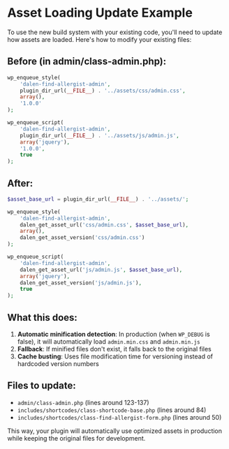 # Asset Loading Update Example

To use the new build system with your existing code, you'll need to update how assets are loaded. Here's how to modify your existing files:

## Before (in admin/class-admin.php):

```php
wp_enqueue_style(
    'dalen-find-allergist-admin',
    plugin_dir_url(__FILE__) . '../assets/css/admin.css',
    array(),
    '1.0.0'
);

wp_enqueue_script(
    'dalen-find-allergist-admin',
    plugin_dir_url(__FILE__) . '../assets/js/admin.js',
    array('jquery'),
    '1.0.0',
    true
);
```

## After:

```php
$asset_base_url = plugin_dir_url(__FILE__) . '../assets/';

wp_enqueue_style(
    'dalen-find-allergist-admin',
    dalen_get_asset_url('css/admin.css', $asset_base_url),
    array(),
    dalen_get_asset_version('css/admin.css')
);

wp_enqueue_script(
    'dalen-find-allergist-admin',
    dalen_get_asset_url('js/admin.js', $asset_base_url),
    array('jquery'),
    dalen_get_asset_version('js/admin.js'),
    true
);
```

## What this does:

1. **Automatic minification detection**: In production (when `WP_DEBUG` is false), it will automatically load `admin.min.css` and `admin.min.js`
2. **Fallback**: If minified files don't exist, it falls back to the original files
3. **Cache busting**: Uses file modification time for versioning instead of hardcoded version numbers

## Files to update:

- `admin/class-admin.php` (lines around 123-137)
- `includes/shortcodes/class-shortcode-base.php` (lines around 84)
- `includes/shortcodes/class-find-allergist-form.php` (lines around 50)

This way, your plugin will automatically use optimized assets in production while keeping the original files for development.
